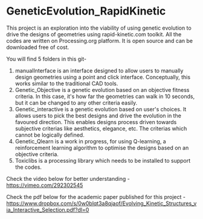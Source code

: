 # GeneticEvolution_RapidKinetic

This project is an exploration into the viability of using genetic evolution to drive the designs of geometries using rapid-kinetic.com toolkit. All the codes are written on Processing.org platform. It is open source and can be downloaded free of cost.

You will find 5 folders in this git-
1. manualInterface is an interface designed to allow users to manually design geometries using a point and click interface. Conceptually, this works similar to the traditional CAD tools.
2. Genetic_Objective is a genetic evolution based on an objective fitness criteria. In this case, it's how far the geometries can walk in 10 seconds, but it can be changed to any other criteria easily.
3. Genetic_interactive is a genetic evolution based on user's choices. It allows users to pick the best designs and drive the evolution in the favoured direction. This enables designs process driven towards subjective criterias like aesthetics, elegance, etc. The criterias which cannot be logically defined.
4. Genetic_Qlearn is a work in progress, for using Q-learning, a reinforcement learning algorithm to optimise the designs based on an objective criteria.
5. Toxiclibs is a processing library which needs to be installed to support the codes.

Check the video below for better understanding - 
https://vimeo.com/292302545

Check the pdf below for the academic paper published for this project - 
https://www.dropbox.com/s/0w0blqt3a8qjaof/Evolving_Kinetic_Structures_via_Interactive_Selection.pdf?dl=0
